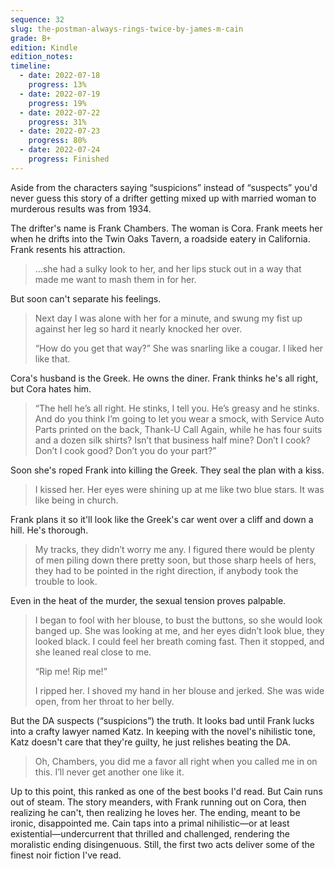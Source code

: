 ```yaml
---
sequence: 32
slug: the-postman-always-rings-twice-by-james-m-cain
grade: B+
edition: Kindle
edition_notes:
timeline:
  - date: 2022-07-18
    progress: 13%
  - date: 2022-07-19
    progress: 19%
  - date: 2022-07-22
    progress: 31%
  - date: 2022-07-23
    progress: 80%
  - date: 2022-07-24
    progress: Finished
---
```


Aside from the characters saying “suspicions” instead of “suspects” you'd never guess this story of a drifter getting mixed up with married woman to murderous results was from 1934.

<!-- end -->

The drifter's name is Frank Chambers. The woman is Cora. Frank meets her when he drifts into the Twin Oaks Tavern, a roadside eatery in California. Frank resents his attraction.

> ...she had a sulky look to her, and her lips stuck out in a way that made me want to mash them in for her.

But soon can't separate his feelings.

> Next day I was alone with her for a minute, and swung my fist up against her leg so hard it nearly knocked her over.
>
> “How do you get that way?” She was snarling like a cougar. I liked her like that.

Cora's husband is the Greek. He owns the diner. Frank thinks he's all right, but Cora hates him.

> “The hell he’s all right. He stinks, I tell you. He’s greasy and he stinks. And do you think I’m going to let you wear a smock, with Service Auto Parts printed on the back, Thank-U Call Again, while he has four suits and a dozen silk shirts? Isn’t that business half mine? Don’t I cook? Don’t I cook good? Don’t you do your part?”

Soon she's roped Frank into killing the Greek. They seal the plan with a kiss.

> I kissed her. Her eyes were shining up at me like two blue stars. It was like being in church.

Frank plans it so it'll look like the Greek's car went over a cliff and down a hill. He's thorough.

> My tracks, they didn’t worry me any. I figured there would be plenty of men piling down there pretty soon, but those sharp heels of hers, they had to be pointed in the right direction, if anybody took the trouble to look.

Even in the heat of the murder, the sexual tension proves palpable.

> I began to fool with her blouse, to bust the buttons, so she would look banged up. She was looking at me, and her eyes didn’t look blue, they looked black. I could feel her breath coming fast. Then it stopped, and she leaned real close to me.
>
> “Rip me! Rip me!”
>
> I ripped her. I shoved my hand in her blouse and jerked. She was wide open, from her throat to her belly.

But the DA suspects (“suspicions”) the truth. It looks bad until Frank lucks into a crafty lawyer named Katz. In keeping with the novel's nihilistic tone, Katz doesn't care that they're guilty, he just relishes beating the DA.

> Oh, Chambers, you did me a favor all right when you called me in on this. I’ll never get another one like it.

Up to this point, this ranked as one of the best books I'd read. But Cain runs out of steam. The story meanders, with Frank running out on Cora, then realizing he can't, then realizing he loves her. The ending, meant to be ironic, disappointed me. Cain taps into a primal nihilistic—or at least existential—undercurrent that thrilled and challenged, rendering the moralistic ending disingenuous. Still, the first two acts deliver some of the finest noir fiction I've read.
